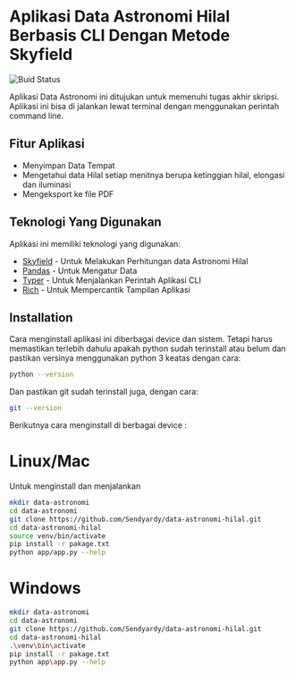 # Aplikasi Data Astronomi Hilal Berbasis CLI Dengan Metode Skyfield

![Buid Status](https://img.shields.io/badge/Python-3776AB?style=for-the-badge&logo=python&logoColor=white)

Aplikasi Data Astronomi ini ditujukan untuk memenuhi tugas akhir skripsi. Aplikasi ini bisa di jalankan lewat terminal dengan menggunakan perintah command line. 
## Fitur Aplikasi 

- Menyimpan Data Tempat 
- Mengetahui data Hilal setiap menitnya berupa ketinggian hilal, elongasi dan iluminasi 
- Mengeksport ke file PDF

## Teknologi Yang Digunakan

Aplikasi ini memiliki teknologi yang digunakan:

- [Skyfield](https://rhodesmill.org/skyfield/) - Untuk Melakukan Perhitungan data Astronomi Hilal
- [Pandas](https://pandas.pydata.org/) - Untuk Mengatur Data
- [Typer](https://typer.tiangolo.com/) - Untuk Menjalankan Perintah Aplikasi CLI 
- [Rich](https://rich.readthedocs.io/en/stable/introduction.html) - Untuk Mempercantik Tampilan Aplikasi

## Installation

Cara menginstall aplikasi ini diberbagai device dan sistem. Tetapi harus memastikan terlebih dahulu apakah python sudah terinstall atau belum dan pastikan versinya menggunakan python 3 keatas dengan cara:
```sh
python --version
```
Dan pastikan git sudah terinstall juga, dengan cara:
```sh
git --version
```
Berikutnya cara menginstall di berbagai device :
# Linux/Mac
Untuk menginstall dan menjalankan
```sh
mkdir data-astronomi
cd data-astronomi
git clone https://github.com/Sendyardy/data-astronomi-hilal.git
cd data-astronomi-hilal
source venv/bin/activate
pip install -r pakage.txt
python app/app.py --help
```

# Windows 
```sh
mkdir data-astronomi
cd data-astronomi
git clone https://github.com/Sendyardy/data-astronomi-hilal.git
cd data-astronomi-hilal
.\venv\bin\activate
pip install -r pakage.txt
python app\app.py --help
```







